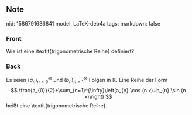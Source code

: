 ## Note
nid: 1586791636841
model: LaTeX-deb4a
tags: 
markdown: false

### Front
Wie ist eine \textit{trigonometrische Reihe} definiert?

### Back
Es seien $\left(a_{n}\right)_{n=0}^{\infty}$ und $\left(b_{n}\right)_{n=1}^{\infty}$ Folgen in $\mathbb{R}$. Eine Reihe der Form
$$
\frac{a_{0}}{2}+\sum_{n=1}^{\infty}\left(a_{n} \cos (n x)+b_{n} \sin (n x)\right)
$$
heißt eine \textit{trigonometrische Reihe}.
